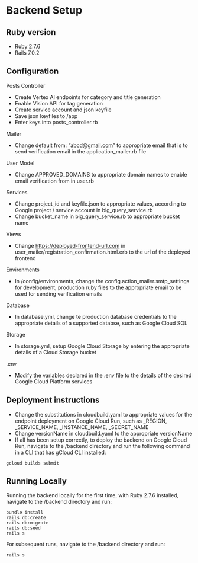 # Backend Setup

## Ruby version
* Ruby 2.7.6
* Rails 7.0.2

## Configuration

Posts Controller
* Create Vertex AI endpoints for category and title generation
* Enable Vision API for tag generation
* Create service account and json keyfile
* Save json keyfiles to /app
* Enter keys into posts_controller.rb

Mailer
* Change default from: “abcd@gmail.com” to appropriate email that is to send verification email in the application_mailer.rb file

User Model
* Change APPROVED_DOMAINS to appropriate domain names to enable email verification from in user.rb

Services
* Change project_id and keyfile.json to appropriate values, according to Google project / service account in big_query_service.rb
* Change bucket_name in big_query_service.rb to appropriate bucket name

Views
* Change https://deployed-frontend-url.com in user_mailer/registration_confirmation.html.erb to the url of the deployed frontend

Environments
* In /config/environments, change the config.action_mailer.smtp_settings for development, production ruby files to the appropriate email to be used for sending verification emails

Database
* In database.yml, change te production database credentials to the appropriate details of a supported databse, such as Google Cloud SQL

Storage
* In storage.yml, setup Google Cloud Storage by entering the appropriate details of a Cloud Storage bucket

.env
* Modify the variables declared in the .env file to the details of the desired Google Cloud Platform services

## Deployment instructions
* Change the substitutions in cloudbuild.yaml to appropriate values for the endpoint deployment on Google Cloud Run, such as _REGION, _SERVICE_NAME, _INSTANCE_NAME, _SECRET_NAME
* Change versionName in cloudbuild.yaml to the appropriate versionName
* If all has been setup correctly, to deploy the backend on Google Cloud Run, navigate to the /backend directory and run the following command in a CLI that has gCloud CLI installed:
```
gcloud builds submit
```

## Running Locally
Running the backend locally for the first time, with Ruby 2.7.6 installed, navigate to the /backend directory and run:
```
bundle install
rails db:create
rails db:migrate
rails db:seed
rails s
```
For subsequent runs, navigate to the /backend directory and run:
```
rails s
```